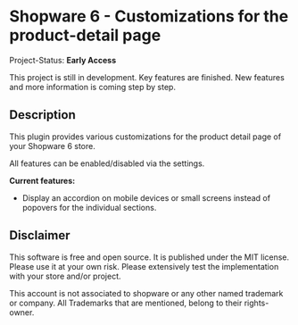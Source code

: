 # Shopware 6 - Customizations for the product-detail page

Project-Status: **Early Access**

This project is still in development. Key features are finished. New features and more information is coming step by step.

## Description

This plugin provides various customizations for the product detail page of your Shopware 6 store.

All features can be enabled/disabled via the settings.

**Current features:**

* Display an accordion on mobile devices or small screens instead of popovers for the individual sections.

## Disclaimer

This software is free and open source. It is published under the MIT license. Please use it at your own risk. Please extensively test the implementation with your store and/or project.

This account is not associated to shopware or any other named trademark or company. All Trademarks that are mentioned, belong to their rights-owner.